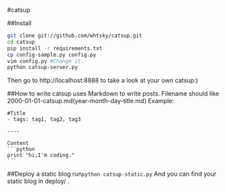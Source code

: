 #catsup

##Install
```bash
git clone git://github.com/whtsky/catsup.git
cd catsup
pip install -r requirements.txt
cp config-sample.py config.py
vim config.py #Change it.
python catsup-server.py
```
Then go to http://localhost:8888 to take a look at your own catsup:)

##How to write
catsup uses Markdown to write posts.
Filename should like 2000-01-01-catsup.md(year-month-day-title.md)
Example:

	#Title
	- tags: tag1, tag2, tag3
	
	----
	
	Content
	```python
	print "hi,I'm coding."
	```
	
##Deploy a static blog
run`python catsup-static.py`
And you can find your static blog in deploy/ .